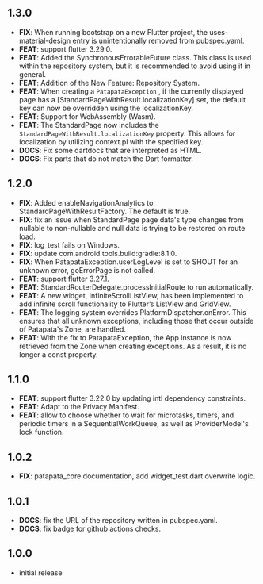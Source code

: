 ## 1.3.0

 - **FIX**: When running bootstrap on a new Flutter project, the uses-material-design entry is unintentionally removed from pubspec.yaml.
 - **FEAT**: support flutter 3.29.0.
 - **FEAT**: Added the SynchronousErrorableFuture class. This class is used within the repository system, but it is recommended to avoid using it in general.
 - **FEAT**: Addition of the New Feature: Repository System.
 - **FEAT**: When creating a `PatapataException` , if the currently displayed page has a [StandardPageWithResult.localizationKey] set, the default key can now be overridden using the localizationKey.
 - **FEAT**: Support for WebAssembly (Wasm).
 - **FEAT**: The StandardPage now includes the `StandardPageWithResult.localizationKey` property. This allows for localization by utilizing context.pl with the specified key.
 - **DOCS**: Fix some dartdocs that are interpreted as HTML.
 - **DOCS**: Fix parts that do not match the Dart formatter.

## 1.2.0

 - **FIX**: Added enableNavigationAnalytics to StandardPageWithResultFactory. The default is true.
 - **FIX**: fix an issue when StandardPage page data's type changes from nullable to non-nullable and null data is trying to be restored on route load.
 - **FIX**: log_test fails on Windows.
 - **FIX**: update com.android.tools.build:gradle:8.1.0.
 - **FIX**: When PatapataException.userLogLevel is set to SHOUT for an unknown error, goErrorPage is not called.
 - **FEAT**: support flutter 3.27.1.
 - **FEAT**: StandardRouterDelegate.processInitialRoute to run automatically.
 - **FEAT**: A new widget, InfiniteScrollListView, has been implemented to add infinite scroll functionality to Flutter’s ListView and GridView.
 - **FEAT**: The logging system overrides PlatformDispatcher.onError. This ensures that all unknown exceptions, including those that occur outside of Patapata's Zone, are handled.
 - **FEAT**: With the fix to PatapataException, the App instance is now retrieved from the Zone when creating exceptions. As a result, it is no longer a const property.

## 1.1.0

 - **FEAT**: support flutter 3.22.0 by updating intl dependency constraints.
 - **FEAT**: Adapt to the Privacy Manifest.
 - **FEAT**: allow to choose whether to wait for microtasks, timers, and periodic timers in a SequentialWorkQueue, as well as ProviderModel's lock function.

## 1.0.2

 - **FIX**: patapata_core documentation, add widget_test.dart overwrite logic.

## 1.0.1

 - **DOCS**: fix the URL of the repository written in pubspec.yaml.
 - **DOCS**: fix badge for github actions checks.

## 1.0.0

- initial release